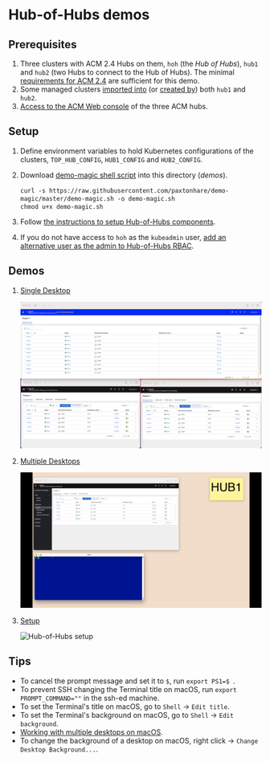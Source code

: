 # Hub-of-Hubs demos

## Prerequisites

1. Three clusters with ACM 2.4 Hubs on them, `hoh` (the _Hub of Hubs_), `hub1` and `hub2` (two Hubs to connect to the Hub of Hubs). The minimal [requirements for ACM 2.4](https://access.redhat.com/documentation/en-us/red_hat_advanced_cluster_management_for_kubernetes/2.4/html/install/installing#requirements-and-recommendations) are sufficient for this demo.
1. Some managed clusters [imported into](https://access.redhat.com/documentation/en-us/red_hat_advanced_cluster_management_for_kubernetes/2.4/html/clusters/managing-your-clusters#importing-a-target-managed-cluster-to-the-hub-cluster) (or [created by](https://access.redhat.com/documentation/en-us/red_hat_advanced_cluster_management_for_kubernetes/2.4/html/clusters/managing-your-clusters#creating-a-cluster)) both `hub1` and `hub2`.
1. [Access to the ACM Web console](https://access.redhat.com/documentation/en-us/red_hat_advanced_cluster_management_for_kubernetes/2.4/html/web_console/web-console#accessing-your-console) of the three ACM hubs.

## Setup
1.  Define environment variables to hold Kubernetes configurations of the clusters, `TOP_HUB_CONFIG`, `HUB1_CONFIG` and `HUB2_CONFIG`.
1.  Download [demo-magic shell script](https://github.com/paxtonhare/demo-magic) into this directory (_demos_).

    ```
    curl -s https://raw.githubusercontent.com/paxtonhare/demo-magic/master/demo-magic.sh -o demo-magic.sh
    chmod u+x demo-magic.sh
    ```

4.  Follow [the instructions to setup Hub-of-Hubs components](setup).
5.  If you do not have access to `hoh` as the `kubeadmin` user, [add an alternative user as the admin to Hub-of-Hubs RBAC](https://github.com/stolostron/hub-of-hubs-rbac#update-role-bindings-or-role-definitions).

## Demos

1.  [Single Desktop](single_desktop)

    ![Hub-of-Hubs Single Desktop, Cluster view](single_desktop/images/cluster_view.png)

1.  [Multiple Desktops](multiple_desktops)

    ![Hub-of-Hubs Multiple Desktops](multiple_desktops/images/animation.gif)

1.  [Setup](setup)

    ![Hub-of-Hubs setup](setup/animation.gif)

## Tips

* To cancel the prompt message and set it to `$`, run `export PS1=$ `.
* To prevent SSH changing the Terminal title on macOS, run `export PROMPT_COMMAND=""` in the ssh-ed machine.
* To set the Terminal's title on macOS, go to `Shell` -> `Edit title`.
* To set the Terminal's background on macOS, go to `Shell` -> `Edit background`.
* [Working with multiple desktops on macOS](https://www.chriswrites.com/create-multiple-desktops-mission-control/).
* To change the background of a desktop on macOS, right click -> `Change Desktop Background...`.
